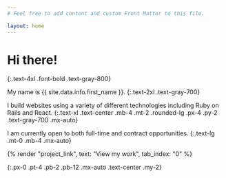 ```yaml
---
# Feel free to add content and custom Front Matter to this file.

layout: home
---
```


# Hi there!
{:.text-4xl .font-bold .text-gray-800}

My name is {{ site.data.info.first_name }}.
{:.text-2xl .text-gray-700}

I build websites using a variety of different technologies including Ruby on Rails and React.
{:.text-xl .text-center .mb-4 .mt-2 .rounded-lg .px-4 .py-2 .text-gray-700 .mx-auto}

I am currently open to both full-time and contract opportunities.
{:.text-lg .mt-0 .mb-4 .mx-auto}

<p>
  {% render "project_link", text: "View my work", tab_index: "0" %}
</p>
{:.px-0 .pt-4 .pb-2 .pb-12 .mx-auto .text-center .my-2}

